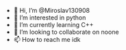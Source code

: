 - 👋 Hi, I’m @Miroslav130908
- 👀 I’m interested in python
- 🌱 I’m currently learning C++
- 💞️ I’m looking to collaborate on noone
- 📫 How to reach me idk

<!---
Miroslav130908/Miroslav130908 is a ✨ special ✨ repository because its `README.md` (this file) appears on your GitHub profile.
You can click the Preview link to take a look at your changes.
--->
